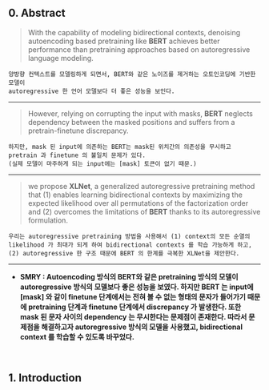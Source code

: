 ## 0. Abstract

> With the capability of modeling bidirectional contexts, denoising autoencoding based pretraining like **BERT** achieves better performance than pretraining approaches based on autoregressive language modeling.

```
양방향 컨텍스트를 모델링하게 되면서, BERT와 같은 노이즈를 제거하는 오토인코딩에 기반한 모델이
autoregressive 한 언어 모델보다 더 좋은 성능을 보인다.
```

---

> However, relying on corrupting the input with masks, **BERT** neglects dependency between the masked positions and suffers from a pretrain-finetune discrepancy.

```
하지만, mask 된 input에 의존하는 BERT는 mask된 위치간의 의존성을 무시하고 pretrain 과 finetune 의 불일치 문제가 있다.
(실제 모델이 마주하게 되는 input에는 [mask] 토큰이 없기 때문.)
```

---

> we propose **XLNet**, a generalized autoregressive pretraining method that (1) enables learning bidirectional contexts by maximizing the expected likelihood over all permutations of the factorization order and (2) overcomes the limitations of **BERT** thanks to its autoregressive formulation.

```
우리는 autoregressive pretraining 방법을 사용해서 (1) context의 모든 순열의 likelihood 가 최대가 되게 하여 bidirectional contexts 를 학습 가능하게 하고,
(2) autoregressive 한 구조 때문에 BERT 의 한계를 극복한 XLNet을 제안한다.
```

---

- **SMRY : Autoencoding 방식의 BERT와 같은 pretraining 방식의 모델이 autoregressive 방식의 모델보다 좋은 성능을 보였다. 하지만 BERT 는 input에 \[mask] 와 같이 finetune 단계에서는 전혀 볼 수 없는 형태의 문자가 들어가기 때문에 pretraining 단계과 finetune 단계에서 discrepancy 가 발생한다.
또한 mask 된 문자 사이의 dependency 는 무시한다는 문제점이 존재한다. 따라서 문제점을 해결하고자 autoregressive 방식의 모델을 사용했고, bidirectional context 를 학습할 수 있도록 바꾸었다.** 

</br>

## 1. Introduction

> 

